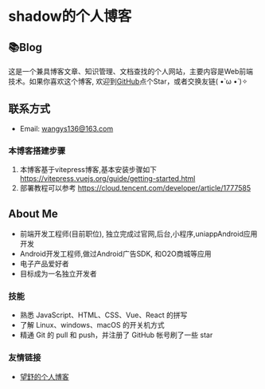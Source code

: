 # shadow的个人博客

## 📚Blog
这是一个兼具博客文章、知识管理、文档查找的个人网站，主要内容是Web前端技术。如果你喜欢这个博客, 欢迎到[GitHub](https://github.com/shadow198/shadowVuepress)点个Star，或者交换友链( •̀ ω •́ )✧

## 联系方式
- Email: wangys136@163.com

### 本博客搭建步骤
1. 本博客基于vitepress博客,基本安装步骤如下 https://vitepress.vuejs.org/guide/getting-started.html
2. 部署教程可以参考 https://cloud.tencent.com/developer/article/1777585

## About Me
- 前端开发工程师(目前职位), 独立完成过官网,后台,小程序,uniappAndroid应用开发
- Android开发工程师,做过Android广告SDK, 和O2O商城等应用
- 电子产品爱好者
- 目标成为一名独立开发者

### 技能
* 熟悉 JavaScript、HTML、CSS、Vue、React 的拼写
* 了解 Linux、windows、macOS 的开关机方式
* 精通 Git 的 pull 和 push，并注册了 GitHub 帐号刷了一些 star

### 友情链接
- [望舒的个人博客](https://www.guows.cn/)